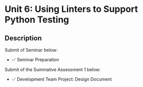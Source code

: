 # Unit 6: Using Linters to Support Python Testing

## Description

Submit of Seminar below:
- ✅ Seminar Preparation

Submit of the Summative Assessment 1 below:
- ✅ Development Team Project: Design Document



